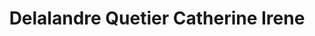---
title: "Delalandre Quetier Catherine Irene"
url: /terrasson-lavilledieu/delalandre-quetier-catherine-irene/
shop: Allgemein
---